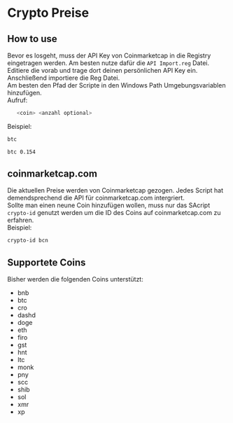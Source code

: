 # Crypto Preise
## How to use
Bevor es losgeht, muss der API Key von Coinmarketcap in die Registry eingetragen werden. Am besten nutze dafür die `API Import.reg` Datei. Editiere die vorab und trage dort deinen persönlichen API Key ein. Anschließend importiere die Reg Datei.<br />
Am besten den Pfad der Scripte in den Windows Path Umgebungsvariablen hinzufügen.<br />
Aufruf:
```sh
   <coin> <anzahl optional>
```

Beispiel:
```sh
btc
```
```sh
btc 0.154
```
## coinmarketcap.com
Die aktuellen Preise werden von Coinmarketcap gezogen. Jedes Script hat demendsprechend die API für coinmarketcap.com intergriert.<br />
Sollte man einen neune Coin hinzufügen wollen, muss nur das SAcript `crypto-id` genutzt werden um die ID des Coins auf coinmarketcap.com zu erfahren.<br />
Beispiel:
```sh
crypto-id bcn
```

## Supportete Coins
Bisher werden die folgenden Coins unterstützt:
* bnb
* btc
* cro
* dashd
* doge
* eth
* firo
* gst
* hnt
* ltc
* monk
* pny
* scc
* shib
* sol
* xmr
* xp